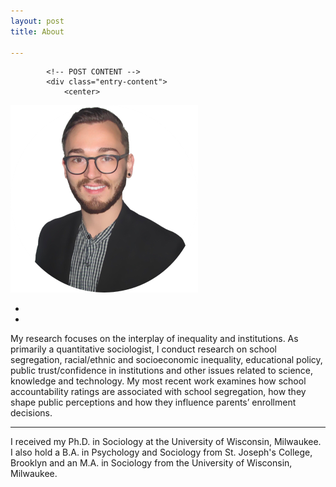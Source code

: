 ```yaml
---
layout: post
title: About

---
```

            <!-- POST CONTENT -->
            <div class="entry-content">
                <center>
<img src="/smaller.png">
</center>

<p>
<center>
    <ul class="navigation-bar">
       <li><a href="https://www.github.com/maminer"><i class='fa fa-github-alt'></i></a></li>  
       <li><a href="https://www.linkedin.com/in/minerm"><i class='fa fa-linkedin'></i></a></li>       
    </ul>
</center>
</p>

<p>
My research focuses on the interplay of inequality and institutions. As primarily a quantitative sociologist, I conduct research on school segregation, racial/ethnic and socioeconomic inequality, educational policy, public trust/confidence in institutions and other issues related to science, knowledge and technology. My most recent work examines how school accountability ratings are associated with school segregation, how they shape public perceptions and how they influence parents’ enrollment decisions. 
</p>

<hr>

<p>
I received my Ph.D. in Sociology at the University of Wisconsin, Milwaukee. I also hold a B.A. in Psychology and Sociology from St. Joseph's College, Brooklyn and an M.A. in Sociology from the University of Wisconsin, Milwaukee.
</p>

